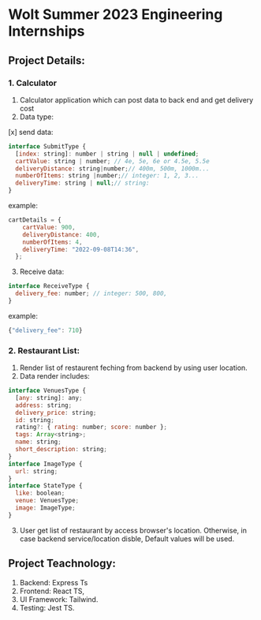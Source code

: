 # Wolt Summer 2023 Engineering Internships

## Project Details:

### 1. Calculator 

1. Calculator application which can post data to back end and get delivery cost
2. Data type: 

[x] send data: 
```js
interface SubmitType {
  [index: string]: number | string | null | undefined;
  cartValue: string | number; // 4e, 5e, 6e or 4.5e, 5.5e
  deliveryDistance: string|number;// 400m, 500m, 1000m...
  numberOfItems: string |number;// integer: 1, 2, 3...
  deliveryTime: string | null;// string: 
}
```
example: 
```js
cartDetails = {
    cartValue: 900,
    deliveryDistance: 400,
    numberOfItems: 4,
    deliveryTime: "2022-09-08T14:36",
  };
```
3. Receive data: 

```js
interface ReceiveType {
  delivery_fee: number; // integer: 500, 800, 
}
```
example:
```js
{"delivery_fee": 710}
```
### 2. Restaurant List: 

1. Render list of restaurent feching from backend by using user location.
2. Data render includes:
```js
interface VenuesType {
  [any: string]: any;
  address: string;
  delivery_price: string;
  id: string;
  rating?: { rating: number; score: number };
  tags: Array<string>;
  name: string;
  short_description: string;
}
interface ImageType {
  url: string;
}
interface StateType {
  like: boolean;
  venue: VenuesType;
  image: ImageType;
}
```
3. User get list of restaurant by access browser's location. Otherwise, in case backend service/location disble, Default values will be used. 

## Project Teachnology: 

1. Backend: Express Ts
2. Frontend: React TS, 
3. UI Framework: Tailwind.
4. Testing: Jest TS.
